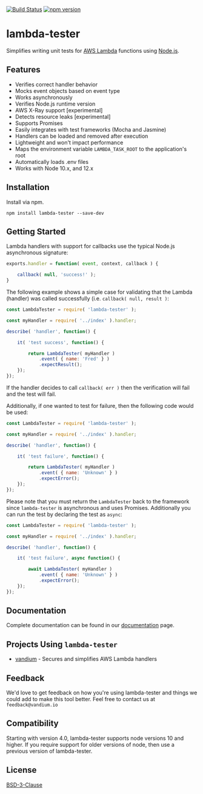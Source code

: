 [![Build Status](https://travis-ci.org/vandium-io/lambda-tester.svg?branch=master)](https://travis-ci.org/vandium-io/lambda-tester)
[![npm version](https://badge.fury.io/js/lambda-tester.svg)](https://badge.fury.io/js/lambda-tester)

# lambda-tester

Simplifies writing unit tests for [AWS Lambda](https://aws.amazon.com/lambda/details) functions using [Node.js](https://nodejs.org).

## Features
* Verifies correct handler behavior
* Mocks event objects based on event type
* Works asynchronously
* Verifies Node.js runtime version
* AWS X-Ray support [experimental]
* Detects resource leaks [experimental]
* Supports Promises
* Easily integrates with test frameworks (Mocha and Jasmine)
* Handlers can be loaded and removed after execution
* Lightweight and won't impact performance
* Maps the environment variable `LAMBDA_TASK_ROOT` to the application's root
* Automatically loads .env files
* Works with Node 10.x, and 12.x

## Installation
Install via npm.

	npm install lambda-tester --save-dev


## Getting Started

Lambda handlers with support for callbacks use the typical Node.js asynchronous signature:

```js
exports.handler = function( event, context, callback ) {

    callback( null, 'success!' );
}
```


The following example shows a simple case for validating that the Lambda (handler) was called successfully (i.e. `callback( null, result )`:

```js
const LambdaTester = require( 'lambda-tester' );

const myHandler = require( '../index' ).handler;

describe( 'handler', function() {

	it( 'test success', function() {

		return LambdaTester( myHandler )
			.event( { name: 'Fred' } )
			.expectResult();
	});
});
```

If the handler decides to call `callback( err )` then the verification will fail and the test will fail.

Additionally, if one wanted to test for failure, then the following code would be used:

```js
const LambdaTester = require( 'lambda-tester' );

const myHandler = require( '../index' ).handler;

describe( 'handler', function() {

	it( 'test failure', function() {

		return LambdaTester( myHandler )
			.event( { name: 'Unknown' } )
			.expectError();
	});
});
```

Please note that you must return the `LambdaTester` back to the framework since `lambda-tester` is asynchronous and uses Promises. Additionally you can run the test by declaring the test as `async`:

```js
const LambdaTester = require( 'lambda-tester' );

const myHandler = require( '../index' ).handler;

describe( 'handler', function() {

	it( 'test failure', async function() {

		await LambdaTester( myHandler )
			.event( { name: 'Unknown' } )
			.expectError();
	});
});
```

## Documentation

Complete documentation can be found in our [documentation](docs) page.

## Projects Using `lambda-tester`

* [vandium](https://github.com/vandium-io/vandium-node) - Secures and simplifies AWS Lambda handlers

## Feedback

We'd love to get feedback on how you're using lambda-tester and things we could add to make this tool better. Feel free to contact us at `feedback@vandium.io`

## Compatibility

Starting with version 4.0, lambda-tester supports node versions 10 and higher. If you require support for older versions of node, then use a previous version of lambda-tester.


## License

[BSD-3-Clause](https://en.wikipedia.org/wiki/BSD_licenses)
